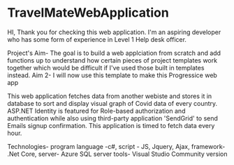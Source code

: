 # TravelMateWebApplication

HI, Thank you for checking this web application.
I'm an aspiring developer who has some form of experience in Level 1 Help desk officer.

Project's Aim-
The goal is to build a web applciation from scratch and add functions up to understand how certain
pieces of project templates work together which would be difficult if I've used those built in templates instead.
Aim 2-
I will now use this template to make this Progressice web app

This web application fetches data from another webiste and stores it in database to sort and display visual
graph of Covid data of every country. ASP.NET Identity is featured for Role-based authorization and authentication
while also using third-party application 'SendGrid' to send Emails signup confirmation. This application is timed to 
fetch data every hour.

Technologies-
program language -c#,
script - JS, Jquery, Ajax,
framework- .Net Core,
server- Azure SQL server
tools- Visual Studio Community version
